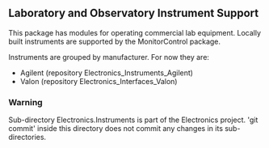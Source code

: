 ## Laboratory and Observatory Instrument Support

This package has modules for operating commercial lab equipment.  Locally built instruments are supported by the MonitorControl package.

Instruments are grouped by manufacturer.  For now they are:
* Agilent \(repository Electronics_Instruments_Agilent\)
* Valon   \(repository Electronics_Interfaces_Valon\)

### Warning

Sub-directory Electronics.Instruments is part of the Electronics project.
'git commit' inside this directory does not commit any changes in its
sub-directories.